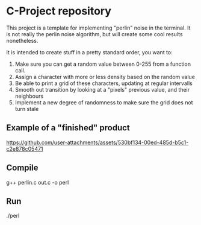 # C-Project repository

This project is a template for implementing "perlin" noise in the terminal. It is not really the 
perlin noise algorithm, but will create some cool results nonetheless. 

It is intended to create stuff in a pretty standard order, you want to: 

1. Make sure you can get a random value between 0-255 from a function call.
2. Assign a character with more or less density based on the random value
3. Be able to print a grid of these characters, updating at regular intervalls
4. Smooth out transition by looking at a "pixels" previous value, and their neighbours
5. Implement a new degree of randomness to make sure the grid does not turn stale

## Example of a "finished" product

https://github.com/user-attachments/assets/530bf134-00ed-485d-b5c1-c2e878c05471

## Compile

g++ perlin.c out.c -o perl

## Run

./perl


